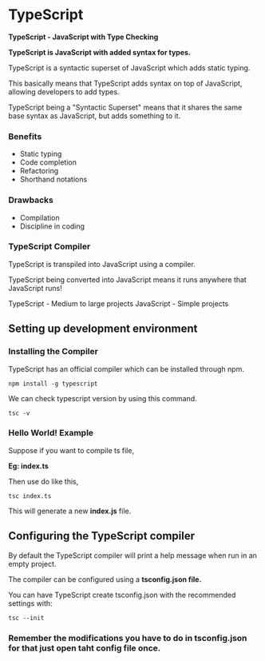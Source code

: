 # TypeScript

**TypeScript - JavaScript with Type Checking**

**TypeScript is JavaScript with added syntax for types.**

TypeScript is a syntactic superset of JavaScript which adds static typing.

This basically means that TypeScript adds syntax on top of JavaScript, allowing developers to add types.

TypeScript being a "Syntactic Superset" means that it shares the same base syntax as JavaScript, but adds something to it.

### Benefits

- Static typing
- Code completion
- Refactoring
- Shorthand notations

### Drawbacks

- Compilation
- Discipline in coding

### TypeScript Compiler

TypeScript is transpiled into JavaScript using a compiler.

TypeScript being converted into JavaScript means it runs anywhere that JavaScript runs!

TypeScript - Medium to large projects
JavaScript - Simple projects

## Setting up development environment

### Installing the Compiler

TypeScript has an official compiler which can be installed through npm.

`npm install -g typescript`

We can check typescript version by using this command.

`tsc -v`

### Hello World! Example

Suppose if you want to compile ts file,

**Eg: index.ts**

Then use do like this,

`tsc index.ts`

This will generate a new **index.js** file.

## Configuring the TypeScript compiler

By default the TypeScript compiler will print a help message when run in an empty project.

The compiler can be configured using a **tsconfig.json file.**

You can have TypeScript create tsconfig.json with the recommended settings with:

`tsc --init`

### Remember the modifications you have to do in tsconfig.json for that just open taht config file once.
